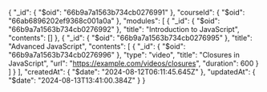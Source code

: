 {
  "_id": {
    "$oid": "66b9a7a1563b734cb0276991"
  },
  "courseId": {
    "$oid": "66ab6896202ef9368c001a0a"
  },
  "modules": [
    {
      "_id": {
        "$oid": "66b9a7a1563b734cb0276992"
      },
      "title": "Introduction to JavaScript",
      "contents": []
    },
    {
      "_id": {
        "$oid": "66b9a7a1563b734cb0276995"
      },
      "title": "Advanced JavaScript",
      "contents": [
        {
          "_id": {
            "$oid": "66b9a7a1563b734cb0276996"
          },
          "type": "video",
          "title": "Closures in JavaScript",
          "url": "https://example.com/videos/closures",
          "duration": 600
        }
      ]
    }
  ],
  "createdAt": {
    "$date": "2024-08-12T06:11:45.645Z"
  },
  "updatedAt": {
    "$date": "2024-08-13T13:41:00.384Z"
  }
}